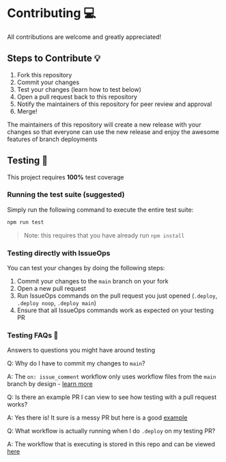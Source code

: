 # Contributing 💻

All contributions are welcome and greatly appreciated!

## Steps to Contribute 💡

1. Fork this repository
2. Commit your changes
3. Test your changes (learn how to test below)
4. Open a pull request back to this repository
5. Notify the maintainers of this repository for peer review and approval
6. Merge!

The maintainers of this repository will create a new release with your changes so that everyone can use the new release and enjoy the awesome features of branch deployments

## Testing 🧪

This project requires **100%** test coverage

### Running the test suite (suggested)

Simply run the following command to execute the entire test suite:

```bash
npm run test
```

> Note: this requires that you have already run `npm install`

### Testing directly with IssueOps

You can test your changes by doing the following steps:

1. Commit your changes to the `main` branch on your fork
2. Open a new pull request
3. Run IssueOps commands on the pull request you just opened (`.deploy`, `.deploy noop`, `.deploy main`)
4. Ensure that all IssueOps commands work as expected on your testing PR

### Testing FAQs 🤔

Answers to questions you might have around testing

Q: Why do I have to commit my changes to `main`?

A: The `on: issue_comment` workflow only uses workflow files from the `main` branch by design - [learn more](https://github.com/GrantBirki/branch-deploy#security-)

Q: Is there an example PR I can view to see how testing with a pull request works?

A: Yes there is! It sure is a messy PR but here is a good [example](https://github.com/GrantBirki/branch-deploy/pull/18)

Q: What workflow is actually running when I do `.deploy` on my testing PR?

A: The workflow that is executing is stored in this repo and can be viewed [here](.github/workflows/test.yml)
